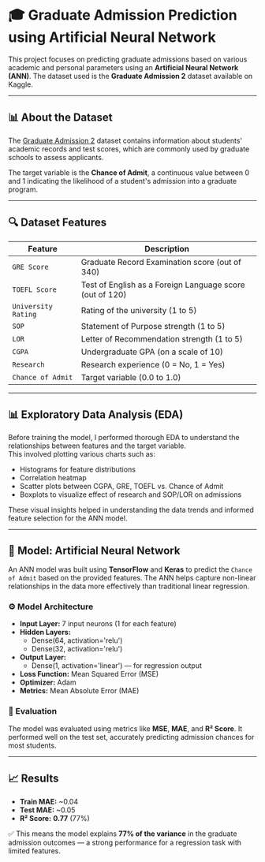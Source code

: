# 🎓 Graduate Admission Prediction using Artificial Neural Network

This project focuses on predicting graduate admissions based on various academic and personal parameters using an **Artificial Neural Network (ANN)**. The dataset used is the **Graduate Admission 2** dataset available on Kaggle.

---

## 📊 About the Dataset

The [Graduate Admission 2](https://www.kaggle.com/datasets/mohansacharya/graduate-admissions) dataset contains information about students' academic records and test scores, which are commonly used by graduate schools to assess applicants.

The target variable is the **Chance of Admit**, a continuous value between 0 and 1 indicating the likelihood of a student's admission into a graduate program.

---

## 🔍 Dataset Features

| Feature               | Description                                         |
|----------------------|-----------------------------------------------------|
| `GRE Score`          | Graduate Record Examination score (out of 340)      |
| `TOEFL Score`        | Test of English as a Foreign Language score (out of 120) |
| `University Rating`  | Rating of the university (1 to 5)                   |
| `SOP`                | Statement of Purpose strength (1 to 5)              |
| `LOR`                | Letter of Recommendation strength (1 to 5)          |
| `CGPA`               | Undergraduate GPA (on a scale of 10)               |
| `Research`           | Research experience (0 = No, 1 = Yes)              |
| `Chance of Admit`    | Target variable (0.0 to 1.0)                        |

---

## 📊 Exploratory Data Analysis (EDA)

Before training the model, I performed thorough EDA to understand the relationships between features and the target variable.  
This involved plotting various charts such as:

- Histograms for feature distributions  
- Correlation heatmap  
- Scatter plots between CGPA, GRE, TOEFL vs. Chance of Admit  
- Boxplots to visualize effect of research and SOP/LOR on admissions  

These visual insights helped in understanding the data trends and informed feature selection for the ANN model.

---

## 🧠 Model: Artificial Neural Network

An ANN model was built using **TensorFlow** and **Keras** to predict the `Chance of Admit` based on the provided features. The ANN helps capture non-linear relationships in the data more effectively than traditional linear regression.

### ⚙️ Model Architecture

- **Input Layer:** 7 input neurons (1 for each feature)
- **Hidden Layers:** 
  - Dense(64, activation='relu')
  - Dense(32, activation='relu')
- **Output Layer:** 
  - Dense(1, activation='linear') — for regression output
- **Loss Function:** Mean Squared Error (MSE)
- **Optimizer:** Adam
- **Metrics:** Mean Absolute Error (MAE)

### 🧪 Evaluation

The model was evaluated using metrics like **MSE**, **MAE**, and **R² Score**. It performed well on the test set, accurately predicting admission chances for most students.

---

## 📈 Results

- **Train MAE:** ~0.04  
- **Test MAE:** ~0.05  
- **R² Score:** **0.77** (77%)

✅ This means the model explains **77% of the variance** in the graduate admission outcomes — a strong performance for a regression task with limited features.
